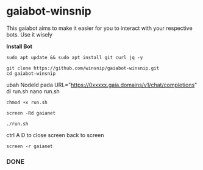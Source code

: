 # gaiabot-winsnip
This gaiabot aims to make it easier for you to interact with your respective bots. Use it wisely

**Install Bot**
```
sudo apt update && sudo apt install git curl jq -y
```
```
git clone https://github.com/winsnip/gaiabot-winsnip.git
cd gaiabot-winsnip
```
ubah NodeId pada URL="https://0xxxxx.gaia.domains/v1/chat/completions" di run.sh
nano run.sh
```
chmod +x run.sh
```
```
screen -Rd gaianet
```
```
./run.sh
```
ctrl A D to close screen
back to screen
```
screen -r gaianet
```
### DONE

